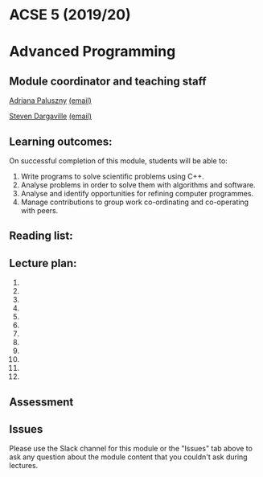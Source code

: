 # ACSE 5 (2019/20)
# Advanced Programming

## Module coordinator and teaching staff

[Adriana Paluszny](http://www.imperial.ac.uk/people/apaluszn) [(email)](mailto:apaluszn@imperial.ac.uk) 

[Steven Dargaville](http://www.imperial.ac.uk/people/s.dargaville) [(email)](mailto:s.dargaville@imperial.ac.uk) 

## Learning outcomes:

On successful completion of this module, students will be able to:

1.	Write programs to solve scientific problems using C++.
2.	Analyse problems in order to solve them with algorithms and software.
3.	Analyse and identify opportunities for refining computer programmes.
4.	Manage contributions to group work co-ordinating and co-operating with peers.


## Reading list:

## Lecture plan:

 1. 
 2. 
 3. 
 4. 
 5. 
 6. 
 7. 
 8. 
 9. 
10. 
11. 
12.

## Assessment



## Issues
 
Please use the Slack channel for this module or the "Issues" tab above to ask any question about the module content that you couldn't ask during lectures.
  
